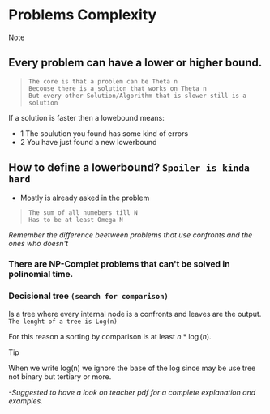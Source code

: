 # Problems Complexity
> [!NOTE]
> ## Every problem can have a lower or higher bound.
>>     The core is that a problem can be Theta n
>>     Becouse there is a solution that works on Theta n
>>     But every other Solution/Algorithm that is slower still is a solution
> If a solution is faster then a lowebound means:
> - 1 The soulution you found has some kind of errors
> - 2 You have just found a new lowerbound
>
> ## How to define a lowerbound? `Spoiler is kinda hard`
> - Mostly is already asked in the problem
>>     The sum of all numebers till N
>>     Has to be at least Omega N
> *Remember the difference beetween problems that use confronts and the ones who doesn't*
> ### There are NP-Complet problems that can't be solved in polinomial time.
>
> ### Decisional tree `(search for comparison)`
> Is a tree where every internal node is a confronts and leaves are the output. `The lenght of a tree is Log(n)`
>
> For this reason a sorting by comparison is at least $`n*\log(n)`$.
>

> [!TIP]
> When we write log(n) we ignore the base of the log since may be use tree not binary but tertiary or more.
> 
> *-Suggested to have a look on teacher pdf for a complete explanation and examples.*

